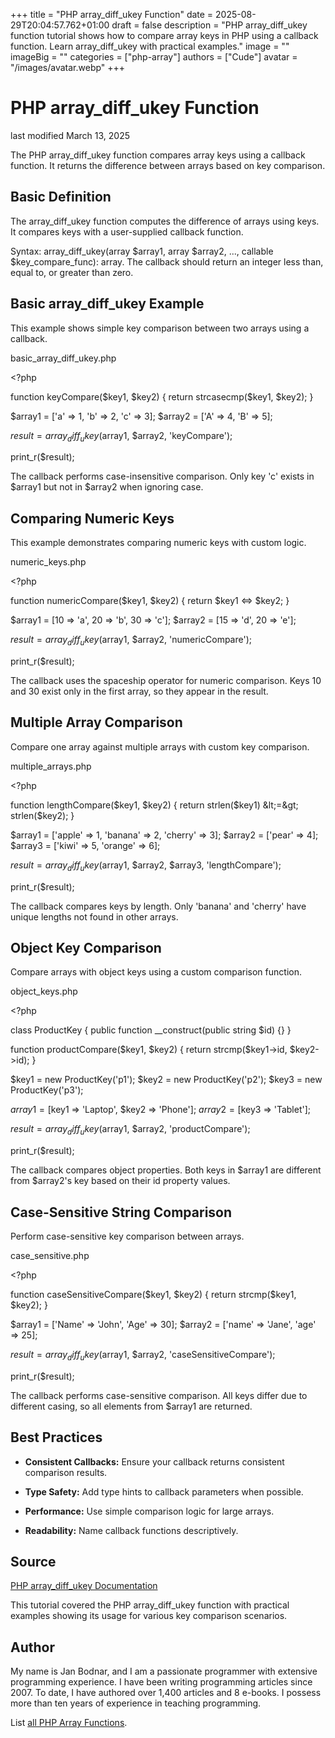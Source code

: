 +++
title = "PHP array_diff_ukey Function"
date = 2025-08-29T20:04:57.762+01:00
draft = false
description = "PHP array_diff_ukey function tutorial shows how to compare array keys in PHP using a callback function. Learn array_diff_ukey with practical examples."
image = ""
imageBig = ""
categories = ["php-array"]
authors = ["Cude"]
avatar = "/images/avatar.webp"
+++

# PHP array_diff_ukey Function

last modified March 13, 2025

The PHP array_diff_ukey function compares array keys using a
callback function. It returns the difference between arrays based on key
comparison.

## Basic Definition

The array_diff_ukey function computes the difference of arrays
using keys. It compares keys with a user-supplied callback function.

Syntax: array_diff_ukey(array $array1, array $array2, ..., callable $key_compare_func): array.
The callback should return an integer less than, equal to, or greater than zero.

## Basic array_diff_ukey Example

This example shows simple key comparison between two arrays using a callback.

basic_array_diff_ukey.php
  

&lt;?php

function keyCompare($key1, $key2) {
    return strcasecmp($key1, $key2);
}

$array1 = ['a' =&gt; 1, 'b' =&gt; 2, 'c' =&gt; 3];
$array2 = ['A' =&gt; 4, 'B' =&gt; 5];

$result = array_diff_ukey($array1, $array2, 'keyCompare');

print_r($result); 

The callback performs case-insensitive comparison. Only key 'c' exists in
$array1 but not in $array2 when ignoring case.

## Comparing Numeric Keys

This example demonstrates comparing numeric keys with custom logic.

numeric_keys.php
  

&lt;?php

function numericCompare($key1, $key2) {
    return $key1 &lt;=&gt; $key2;
}

$array1 = [10 =&gt; 'a', 20 =&gt; 'b', 30 =&gt; 'c'];
$array2 = [15 =&gt; 'd', 20 =&gt; 'e'];

$result = array_diff_ukey($array1, $array2, 'numericCompare');

print_r($result); 

The callback uses the spaceship operator for numeric comparison. Keys 10 and
30 exist only in the first array, so they appear in the result.

## Multiple Array Comparison

Compare one array against multiple arrays with custom key comparison.

multiple_arrays.php
  

&lt;?php

function lengthCompare($key1, $key2) {
    return strlen($key1) &lt;=&gt; strlen($key2);
}

$array1 = ['apple' =&gt; 1, 'banana' =&gt; 2, 'cherry' =&gt; 3];
$array2 = ['pear' =&gt; 4];
$array3 = ['kiwi' =&gt; 5, 'orange' =&gt; 6];

$result = array_diff_ukey($array1, $array2, $array3, 'lengthCompare');

print_r($result); 

The callback compares keys by length. Only 'banana' and 'cherry' have unique
lengths not found in other arrays.

## Object Key Comparison

Compare arrays with object keys using a custom comparison function.

object_keys.php
  

&lt;?php

class ProductKey {
    public function __construct(public string $id) {}
}

function productCompare($key1, $key2) {
    return strcmp($key1-&gt;id, $key2-&gt;id);
}

$key1 = new ProductKey('p1');
$key2 = new ProductKey('p2');
$key3 = new ProductKey('p3');

$array1 = [$key1 =&gt; 'Laptop', $key2 =&gt; 'Phone'];
$array2 = [$key3 =&gt; 'Tablet'];

$result = array_diff_ukey($array1, $array2, 'productCompare');

print_r($result); 

The callback compares object properties. Both keys in $array1 are different
from $array2's key based on their id property values.

## Case-Sensitive String Comparison

Perform case-sensitive key comparison between arrays.

case_sensitive.php
  

&lt;?php

function caseSensitiveCompare($key1, $key2) {
    return strcmp($key1, $key2);
}

$array1 = ['Name' =&gt; 'John', 'Age' =&gt; 30];
$array2 = ['name' =&gt; 'Jane', 'age' =&gt; 25];

$result = array_diff_ukey($array1, $array2, 'caseSensitiveCompare');

print_r($result); 

The callback performs case-sensitive comparison. All keys differ due to
different casing, so all elements from $array1 are returned.

## Best Practices

- **Consistent Callbacks:** Ensure your callback returns consistent comparison results.

- **Type Safety:** Add type hints to callback parameters when possible.

- **Performance:** Use simple comparison logic for large arrays.

- **Readability:** Name callback functions descriptively.

## Source

[PHP array_diff_ukey Documentation](https://www.php.net/manual/en/function.array-diff-ukey.php)

This tutorial covered the PHP array_diff_ukey function with
practical examples showing its usage for various key comparison scenarios.

## Author

My name is Jan Bodnar, and I am a passionate programmer with extensive
programming experience. I have been writing programming articles since 2007.
To date, I have authored over 1,400 articles and 8 e-books. I possess more
than ten years of experience in teaching programming.

List [all PHP Array Functions](/php/#php-array).